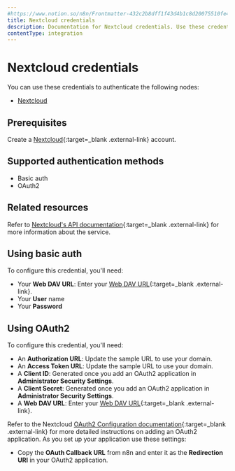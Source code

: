 ```yaml
---
#https://www.notion.so/n8n/Frontmatter-432c2b8dff1f43d4b1c8d20075510fe4
title: Nextcloud credentials
description: Documentation for Nextcloud credentials. Use these credentials to authenticate Nextcloud in n8n, a workflow automation platform.
contentType: integration
---
```


# Nextcloud credentials

You can use these credentials to authenticate the following nodes:

- [Nextcloud](/integrations/builtin/app-nodes/n8n-nodes-base.nextcloud/)

## Prerequisites

Create a [Nextcloud](https://nextcloud.com/){:target=_blank .external-link} account.

## Supported authentication methods

- Basic auth
- OAuth2

## Related resources

Refer to [Nextcloud's API documentation](https://nextcloud-server.netlify.app/){:target=_blank .external-link} for more information about the service.

## Using basic auth

To configure this credential, you'll need:

- Your **Web DAV URL**: Enter your [Web DAV URL](https://docs.nextcloud.com/server/stable/user_manual/en/files/access_webdav.html){:target=_blank .external-link}.
- Your **User** name
- Your **Password**

## Using OAuth2

To configure this credential, you'll need:

- An **Authorization URL**: Update the sample URL to use your domain.
- An **Access Token URL**: Update the sample URL to use your domain.
- A **Client ID**: Generated once you add an OAuth2 application in **Administrator Security Settings**.
- A **Client Secret**: Generated once you add an OAuth2 application in **Administrator Security Settings**.
- A **Web DAV URL**: Enter your [Web DAV URL](https://docs.nextcloud.com/server/stable/user_manual/en/files/access_webdav.html){:target=_blank .external-link}.

Refer to the Nextcloud [OAuth2 Configuration documentation](https://docs.nextcloud.com/server/latest/admin_manual/configuration_server/oauth2.html){:target=_blank .external-link} for more detailed instructions on adding an OAuth2 application. As you set up your application use these settings:

- Copy the **OAuth Callback URL** from n8n and enter it as the **Redirection URI** in your OAuth2 application.


